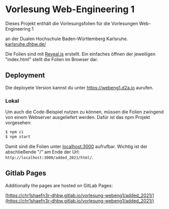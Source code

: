 # Vorlesung Web-Engineering 1

Dieses Projekt enthält die Vorlesungsfolien für die Vorlesungen
Web-Engineering 1

an der Dualen Hochschule Baden-Württemberg Karlsruhe.
[karlsruhe.dhbw.de/](https://www.karlsruhe.dhbw.de/startseite.html)

Die Folien sind mit [Reveal.js](https://revealjs.com/) erstellt. Ein einfaches
öffnen der jeweiligen "index.html" stellt die Folien im Browser dar.

## Deployment
Die deployete Version kannst du unter https://webeng1.d2a.io aurufen.

### Lokal

Um auch die Code-Beispiel nutzen zu können, müssen die Folien zwingend von
einem Webserver ausgeliefert werden. Dafür ist das npm Projekt vorgesehen:

```bash
$ npm ci
$ npm start
```

Damit sind die Folien unter [localhost:3000](http://localhost:3000) aufrufbar.
Wichtig ist der abschließende "/" am Ende der Url: `http://localhost:3000/added_2021/html/`.

## Gitlab Pages

Additionally the pages are hosted on GitLab Pages:

[https://chr1shaefn3r-dhbw.gitlab.io/vorlesung-webeng1/added_2021/](https://chr1shaefn3r-dhbw.gitlab.io/vorlesung-webeng1/added_2021/)

